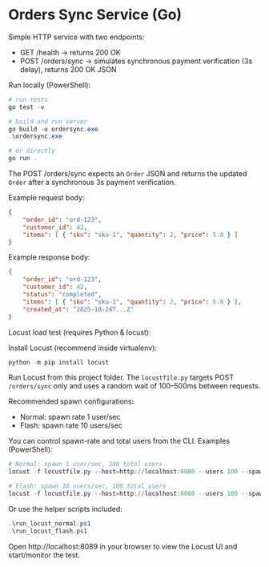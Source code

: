 # Orders Sync Service (Go)

Simple HTTP service with two endpoints:

- GET /health -> returns 200 OK
- POST /orders/sync -> simulates synchronous payment verification (3s delay), returns 200 OK JSON

Run locally (PowerShell):

```powershell
# run tests
go test -v

# build and run server
go build -o ordersync.exe
.\ordersync.exe

# or directly
go run .
```

The POST /orders/sync expects an `Order` JSON and returns the updated `Order` after a synchronous 3s payment verification.

Example request body:

```json
{
	"order_id": "ord-123",
	"customer_id": 42,
	"items": [ { "sku": "sku-1", "quantity": 2, "price": 5.0 } ]
}
```

Example response body:

```json
{
	"order_id": "ord-123",
	"customer_id": 42,
	"status": "completed",
	"items": [ { "sku": "sku-1", "quantity": 2, "price": 5.0 } ],
	"created_at": "2025-10-24T...Z"
}
```

Locust load test (requires Python & locust):

Install Locust (recommend inside virtualenv):

```powershell
python -m pip install locust
```

Run Locust from this project folder. The `locustfile.py` targets POST `/orders/sync` only and uses a random wait of 100–500ms between requests.

Recommended spawn configurations:

- Normal: spawn rate 1 user/sec
- Flash: spawn rate 10 users/sec

You can control spawn-rate and total users from the CLI. Examples (PowerShell):

```powershell
# Normal: spawn 1 user/sec, 100 total users
locust -f locustfile.py --host=http://localhost:8080 --users 100 --spawn-rate 1

# Flash: spawn 10 users/sec, 100 total users
locust -f locustfile.py --host=http://localhost:8080 --users 100 --spawn-rate 10
```

Or use the helper scripts included:

```powershell
.\run_locust_normal.ps1
.\run_locust_flash.ps1
```

Open http://localhost:8089 in your browser to view the Locust UI and start/monitor the test.
